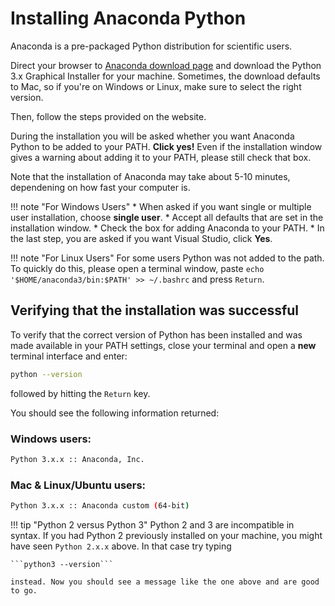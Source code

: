 # Installing Anaconda Python

Anaconda is a pre-packaged Python distribution for scientific users.

Direct your browser to [Anaconda download page](https://www.anaconda.com/download/) and download the Python 3.x Graphical Installer for your machine.
Sometimes, the download defaults to Mac, so if you're on Windows or Linux, make sure to select the right version.

Then, follow the steps provided on the website.

During the installation you will be asked whether you want Anaconda Python to be added to your PATH. **Click yes!** Even if the installation window gives a warning about adding it to your PATH, please still check that box.

Note that the installation of Anaconda may take about 5-10 minutes, dependening on how fast your computer is.

!!! note "For Windows Users"
    *   When asked if you want single or multiple user installation, choose **single user**.
    *   Accept all defaults that are set in the installation window.
    *   Check the box for adding Anaconda to your PATH.
    *   In the last step, you are asked if you want Visual Studio, click **Yes**.

!!! note "For Linux Users"
    For some users Python was not added to the path. To quickly do this, please open a terminal window, paste ```echo '$HOME/anaconda3/bin:$PATH' >> ~/.bashrc``` and press `Return`.

## Verifying that the installation was successful

To verify that the correct version of Python has been installed and was made available in your PATH settings, close your terminal and open a **new** terminal interface and enter:


```bash
python --version
```
followed by hitting the `Return` key.

You should see the following information returned:

###   Windows users:

```bash
Python 3.x.x :: Anaconda, Inc.
```

###  Mac & Linux/Ubuntu users:

```bash
Python 3.x.x :: Anaconda custom (64-bit)
```

!!! tip "Python 2 versus Python 3"
    Python 2 and 3 are incompatible in syntax.
	If you had Python 2 previously installed on your machine,
	you might have seen `Python 2.x.x` above. In that case try typing

    ```python3 --version```

    instead. Now you should see a message like the one above and are good to go.
